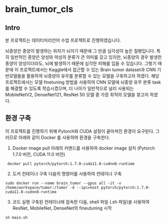 # brain_tumor_cls

## Intro
본 프로젝트는 데이터처리언어 수업 프로젝트로 진행하였습니다.

뇌종양은 종양이 발생하는 위치가 뇌이기 때문에 그 만큼 심각성이 높은 질병입니다. 특히 일반적인 종양은 양성와 악성의 분류가 큰 의미를 갖고 있지만, 뇌종양의 경우 발생한 종양이 양성이더라도, 뇌에 발생하기 때문에 심각한 피해를 입을 수 있습니다. 그렇기 때문에 이 프로젝트에서는 Kaggle에서 접근할 수 있는 Brain tumor dataset과 CNN 기반모델들을 활용하여 뇌종양의 유무를 분류할 수 있는 모델을 구축하고자 하였다. 해당 프로젝트에서는 모델 finetuning 방법을 사용하여 CNN 모델에 뇌종양 유무 분류 task를 해결할 수 있도록 학습시켰으며, 더 나아가 일반적으로 널리 사용되는 MobileNetV2, DenseNet121, ResNet 50 모델 중 가장 최적의 모델을 찾고자 하였다.

## 환경 구축
이 프로젝트를 진행하기 위해 Pytorch와 CUDA 설정이 끝마쳐진 환경이 요구된다. 그러므로 아래와 같이 Docker 를 사용하여 환경을 구축한다.

1. Docker image pull 
아래의 커멘드를 사용하여 docker image 설치 (Pytorch 1.7.0 버전, CUDA 11.0 버전)

``` docker pull pytorch/pytorch:1.7.0-cuda11.0-cudnn8-runtime```


2. 도커 컨테이너 구축
다음의 명령어를 사용하여 컨테이너 구축

```sudo docker run --name brain_tumor --gpus all -it -v /home/workspace/tumor:/tumor -d --ipc=host pytorch/pytorch:1.7.0-cuda11.0-cudnn8-runtime ```

3. 코드 실행
구축된 컨테이너에 접속한 다음, shell 파일 (.sh 파일)을 사용하여 ResNet, MobileNet, DenseNet의 fineutuning 시작

```sh main.sh```

